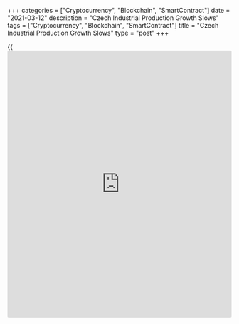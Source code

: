 +++
categories = ["Cryptocurrency", "Blockchain", "SmartContract"]
date = "2021-03-12"
description = "Czech Industrial Production Growth Slows"
tags = ["Cryptocurrency", "Blockchain", "SmartContract"]
title = "Czech Industrial Production Growth Slows"
type = "post"
+++

{{<iframe id="large-banner" src="https://www.bounty.group/#slide=20.0" width="100%" height="600" scrolling="no" style="border: 0px solid rgb(216, 221, 230); border-radius: 3px;">}}

The Czech Republic's industrial production grew at a slower than
expected pace January, preliminary figures from the Czech Statistical
Office showed Friday.  
  
Industrial production grew 0.9 percent year-on-year after a 2.5 percent
increase in February. Economists had expected 1.5 percent gain.  
  
Manufacturing output rose 0.8 percent, while mining and quarrying
production decreased 3.7 percent. Utility sector output rebounded with
1.9 percent growth.  
  
Compared to the previous month, industrial production decreased 0.4
percent in January.  
  
"Economic activities that usually contribute the most to an increase in
industrial production even reported a moderate year-on-year decrease in
January," Veronika Dolezalova, head of industrial statistics unit at
CSO, said.

"The considerable decrease of production in the manufacture of beverages
reflects the decreased long-term demand as a consequence of the
pandemic."

The value of new orders decreased 4.6 percent year-on-year in January,
driven by a 23.9 percent slump in the domestic bookings.

The statistical office also reported that the construction output
decreased 5.2 percent year-on-year in January. But it was higher by 4.2
percent from the previous month.

For comments and feedback [contact](https://www.playgroundfx.com/contact/): editorial@rtt[news](https://www.letsplayfx.com/blog/forex-news-website/).com

[Economic News][1]

 **What parts of the world are seeing the best (and worst) economic
performances lately? Click[here][2] to check out our [Econ Scorecard][2]
and find out! See up-to-the-moment [ranking](https://www.playgroundfx.com/blog/crypto-exchange-ranking/)s for the best and worst
performers in [GDP][3], [unemployment rate][4], [inflation][2] and much
more.**

   1. www.rtt[news](https://www.letsplayfx.com/blog/forex-news-website/).com/Content/EconomicNews.aspx
   2. www.rtt[news](https://www.letsplayfx.com/blog/forex-news-website/).com/economic-scorecard/world-rank/CPI/highest-performance.aspx
   3. www.rtt[news](https://www.letsplayfx.com/blog/forex-news-website/).com/economic-scorecard/world-rank/GDP/highest-performance.aspx
   4. www.rtt[news](https://www.letsplayfx.com/blog/forex-news-website/).com/economic-scorecard/world-rank/unemployment-rate/lowest-performance.aspx